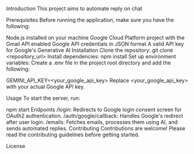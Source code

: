 Introduction
This project aims to automate reply on chat

Prerequisites
Before running the application, make sure you have the following:

Node.js installed on your machine
Google Cloud Platform project with the Gmail API enabled
Google API credentials in JSON format
A valid API key for Google's Generative AI
Installation
Clone the repository:
git clone <repository_url>
Install dependencies:
npm install
Set up environment variables:
Create a .env file in the project root directory and add the following:

GEMINI_API_KEY=<your_google_api_key>
Replace <your_google_api_key> with your actual Google API key.

Usage
To start the server, run:

npm start
Endpoints
/login: Redirects to Google login consent screen for OAuth2 authentication.
/auth/google/callback: Handles Google's redirect after user login.
/emails: Fetches emails, processes them using AI, and sends automated replies.
Contributing
Contributions are welcome! Please read the contributing guidelines before getting started.

License
